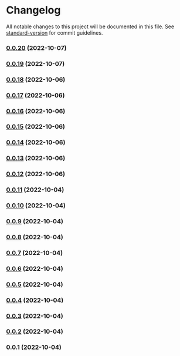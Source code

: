 # Changelog

All notable changes to this project will be documented in this file. See [standard-version](https://github.com/conventional-changelog/standard-version) for commit guidelines.

### [0.0.20](https://github.com/rikynurdiana/ssp-mweb/compare/v0.0.19...v0.0.20) (2022-10-07)

### [0.0.19](https://github.com/rikynurdiana/ssp-mweb/compare/v0.0.18...v0.0.19) (2022-10-07)

### [0.0.18](https://github.com/rikynurdiana/ssp-mweb/compare/v0.0.17...v0.0.18) (2022-10-06)

### [0.0.17](https://github.com/rikynurdiana/ssp-mweb/compare/v0.0.16...v0.0.17) (2022-10-06)

### [0.0.16](https://github.com/rikynurdiana/ssp-mweb/compare/v0.0.15...v0.0.16) (2022-10-06)

### [0.0.15](https://github.com/rikynurdiana/ssp-mweb/compare/v0.0.14...v0.0.15) (2022-10-06)

### [0.0.14](https://github.com/rikynurdiana/ssp-mweb/compare/v0.0.13...v0.0.14) (2022-10-06)

### [0.0.13](https://github.com/rikynurdiana/ssp-mweb/compare/v0.0.12...v0.0.13) (2022-10-06)

### [0.0.12](https://github.com/rikynurdiana/ssp-mweb/compare/v0.0.11...v0.0.12) (2022-10-06)

### [0.0.11](https://github.com/rikynurdiana/ssp-mweb/compare/v0.0.10...v0.0.11) (2022-10-04)

### [0.0.10](https://github.com/rikynurdiana/ssp-mweb/compare/v0.0.9...v0.0.10) (2022-10-04)

### [0.0.9](https://github.com/rikynurdiana/ssp-mweb/compare/v0.0.8...v0.0.9) (2022-10-04)

### [0.0.8](https://github.com/rikynurdiana/ssp-mweb/compare/v0.0.7...v0.0.8) (2022-10-04)

### [0.0.7](https://github.com/rikynurdiana/ssp-mweb/compare/v0.0.6...v0.0.7) (2022-10-04)

### [0.0.6](https://github.com/rikynurdiana/ssp-mweb/compare/v0.0.5...v0.0.6) (2022-10-04)

### [0.0.5](https://github.com/rikynurdiana/ssp-mweb/compare/v0.0.4...v0.0.5) (2022-10-04)

### [0.0.4](https://github.com/rikynurdiana/ssp-mweb/compare/v0.0.3...v0.0.4) (2022-10-04)

### [0.0.3](https://github.com/rikynurdiana/ssp-mweb/compare/v0.0.2...v0.0.3) (2022-10-04)

### [0.0.2](https://github.com/rikynurdiana/ssp-mweb/compare/v0.0.1...v0.0.2) (2022-10-04)

### 0.0.1 (2022-10-04)
